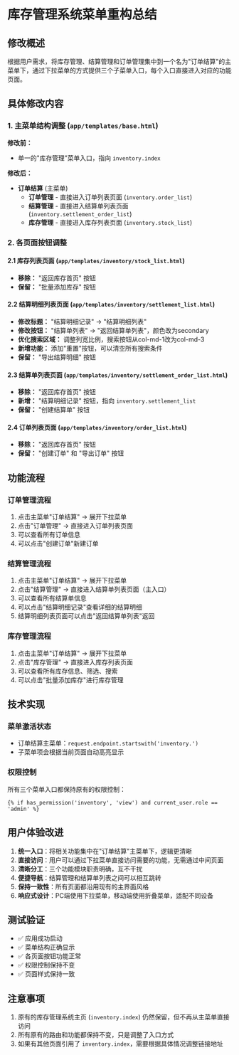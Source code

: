 # 库存管理系统菜单重构总结

## 修改概述

根据用户需求，将库存管理、结算管理和订单管理集中到一个名为"订单结算"的主菜单下，通过下拉菜单的方式提供三个子菜单入口，每个入口直接进入对应的功能页面。

## 具体修改内容

### 1. 主菜单结构调整 (`app/templates/base.html`)

**修改前：**
- 单一的"库存管理"菜单入口，指向 `inventory.index`

**修改后：**
- **订单结算** (主菜单)
  - **订单管理** - 直接进入订单列表页面 (`inventory.order_list`)
  - **结算管理** - 直接进入结算单列表页面 (`inventory.settlement_order_list`)  
  - **库存管理** - 直接进入库存列表页面 (`inventory.stock_list`)

### 2. 各页面按钮调整

#### 2.1 库存列表页面 (`app/templates/inventory/stock_list.html`)
- **移除：** "返回库存首页" 按钮
- **保留：** "批量添加库存" 按钮

#### 2.2 结算明细列表页面 (`app/templates/inventory/settlement_list.html`)
- **修改标题：** "结算明细记录" → "结算明细列表"
- **修改按钮：** "结算单列表" → "返回结算单列表"，颜色改为secondary
- **优化搜索区域：** 调整列宽比例，搜索按钮从col-md-1改为col-md-3
- **新增功能：** 添加"重置"按钮，可以清空所有搜索条件
- **保留：** "导出结算明细" 按钮

#### 2.3 结算单列表页面 (`app/templates/inventory/settlement_order_list.html`)
- **移除：** "返回库存首页" 按钮
- **新增：** "结算明细记录" 按钮，指向 `inventory.settlement_list`
- **保留：** "创建结算单" 按钮

#### 2.4 订单列表页面 (`app/templates/inventory/order_list.html`)
- **移除：** "返回库存首页" 按钮
- **保留：** "创建订单" 和 "导出订单" 按钮

## 功能流程

### 订单管理流程
1. 点击主菜单"订单结算" → 展开下拉菜单
2. 点击"订单管理" → 直接进入订单列表页面
3. 可以查看所有订单信息
4. 可以点击"创建订单"新建订单

### 结算管理流程
1. 点击主菜单"订单结算" → 展开下拉菜单
2. 点击"结算管理" → 直接进入结算单列表页面（主入口）
3. 可以查看所有结算单信息
4. 可以点击"结算明细记录"查看详细的结算明细
5. 结算明细列表页面可以点击"返回结算单列表"返回

### 库存管理流程
1. 点击主菜单"订单结算" → 展开下拉菜单
2. 点击"库存管理" → 直接进入库存列表页面
3. 可以查看所有库存信息、筛选、搜索
4. 可以点击"批量添加库存"进行库存管理

## 技术实现

### 菜单激活状态
- 订单结算主菜单：`request.endpoint.startswith('inventory.')`
- 子菜单项会根据当前页面自动高亮显示

### 权限控制
所有三个菜单入口都保持原有的权限控制：
```jinja2
{% if has_permission('inventory', 'view') and current_user.role == 'admin' %}
```

## 用户体验改进

1. **统一入口**：将相关功能集中在"订单结算"主菜单下，逻辑更清晰
2. **直接访问**：用户可以通过下拉菜单直接访问需要的功能，无需通过中间页面
3. **清晰分工**：三个功能模块职责明确，互不干扰
4. **便捷导航**：结算管理和结算单列表之间可以相互跳转
5. **保持一致性**：所有页面都沿用现有的主界面风格
6. **响应式设计**：PC端使用下拉菜单，移动端使用折叠菜单，适配不同设备

## 测试验证

- ✅ 应用成功启动
- ✅ 菜单结构正确显示
- ✅ 各页面按钮功能正常
- ✅ 权限控制保持不变
- ✅ 页面样式保持一致

## 注意事项

1. 原有的库存管理系统主页 (`inventory.index`) 仍然保留，但不再从主菜单直接访问
2. 所有原有的路由和功能都保持不变，只是调整了入口方式
3. 如果有其他页面引用了 `inventory.index`，需要根据具体情况调整链接地址 